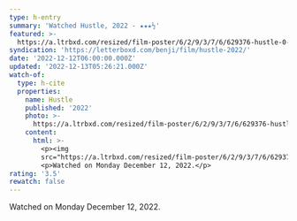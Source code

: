 ```yaml
---
type: h-entry
summary: 'Watched Hustle, 2022 - ★★★½'
featured: >-
  https://a.ltrbxd.com/resized/film-poster/6/2/9/3/7/6/629376-hustle-0-600-0-900-crop.jpg?v=953511f8ad
syndication: 'https://letterboxd.com/benji/film/hustle-2022/'
date: '2022-12-12T06:00:00.000Z'
updated: '2022-12-13T05:26:21.000Z'
watch-of:
  type: h-cite
  properties:
    name: Hustle
    published: '2022'
    photo: >-
      https://a.ltrbxd.com/resized/film-poster/6/2/9/3/7/6/629376-hustle-0-600-0-900-crop.jpg?v=953511f8ad
    content:
      html: >-
        <p><img
        src="https://a.ltrbxd.com/resized/film-poster/6/2/9/3/7/6/629376-hustle-0-600-0-900-crop.jpg?v=953511f8ad"/></p>
        <p>Watched on Monday December 12, 2022.</p>
rating: '3.5'
rewatch: false
---
```

Watched on Monday December 12, 2022.
